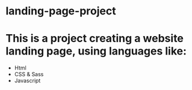 # landing-page-project #

# This is a project creating a website landing page, using languages like:
* Html 
* CSS & Sass
* Javascript
